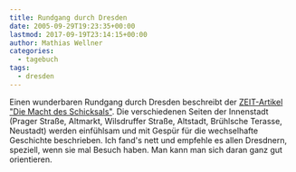 ```yaml
---
title: Rundgang durch Dresden
date: 2005-09-29T19:23:35+00:00
lastmod: 2017-09-19T23:14:15+00:00
author: Mathias Wellner
categories:
  - tagebuch
tags:
  - dresden
---
```

Einen wunderbaren Rundgang durch Dresden beschreibt der [ZEIT-Artikel "Die Macht des Schicksals"](http://www.zeit.de/online/2005/39/ZEIT_geschichte_3_macht). Die verschiedenen Seiten der Innenstadt (Prager Straße, Altmarkt, Wilsdruffer Straße, Altstadt, Brühlsche Terasse, Neustadt) werden einfühlsam und mit Gespür für die wechselhafte Geschichte beschrieben. Ich fand's nett und empfehle es allen Dresdnern, speziell, wenn sie mal Besuch haben. Man kann man sich daran ganz gut orientieren.
